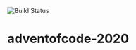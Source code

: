 ![Build Status](https://github.com/pauldambra/adventofcode-2020/workflows/Python+application/badge.svg)

# adventofcode-2020